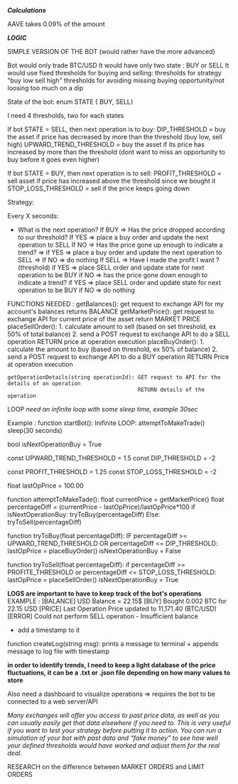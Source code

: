 **_Calculations_**

AAVE
takes 0.09% of the amount

**_LOGIC_**

SIMPLE VERSION OF THE BOT (would rather have the more advanced)

Bot would only trade BTC/USD
It would have only two state : BUY or SELL
It would use fixed thresholds for buying and selling:
thresholds for strategy "buy low sell high"
thresholds for avoiding missing buying opportunity/not loosing too much on a dip

State of the bot:
enum STATE { BUY, SELL}

I need 4 thresholds, two for each states

If bot STATE = SELL, then next operation is to buy:
DIP_THRESHOLD = buy the asset if price has decreased by more than the threshold (buy low, sell high)
UPWARD_TREND_THRESHOLD = buy the asset if its price has increased by more than the threshold (dont want to miss an opportunity to buy before it goes even higher)

If bot STATE = BUY, then next operation is to sell:
PROFIT_THRESHOLD = sell asset if price has increased above the threshold since we bought it
STOP_LOSS_THRESHOLD = sell if the price keeps going down

Strategy:

Every X seconds:

- What is the next operation?
  If BUY => Has the price dropped according to our threshold?
  If YES => place a buy order and update the next operation to SELL
  If NO => Has the price gone up enough to indicate a trend?
  => if YES => place a buy order and update the next operation to SELL
  => If NO => do nothing
  If SELL => Have I made the profit I want ? (threshold)
  if YES => place SELL order and update state for next operation to be BUY
  if NO => has the price gone down enough to indicate a trend?
  if YES => place SELL order and update state for next operation to be BUY
  if NO => do nothing

FUNCTIONS NEEDED :
getBalances(): get request to exchange API for my account's balances
returns BALANCE
getMarketPrice(): get request to exchange API for current price of the asset
return MARKET PRICE
placeSellOrder(): 1. calculate amount to sell (based on set threshold, ex 50% of total balance) 2. send a POST request to exchange API to do a SELL operation
RETURN price at operation execution
placeBuyOrder(): 1. calculate the amount to buy (based on threshold, ex 50% of balance) 2. send a POST request to exchange API to do a BUY operation
RETURN Price at operation execution

    getOperationDetails(string operationId): GET request to API for the details of an operation
                                             RETURN details of the operation

LOOP
_need an infinite loop with some sleep time, example 30sec_

Example :
function startBot():
Inifinite LOOP:
attemptToMakeTrade()
sleep(30 seconds)

bool isNextOperationBuy = True

const UPWARD_TREND_THRESHOLD = 1.5
const DIP_THRESHOLD = -2

const PROFIT_THRESHOLD = 1.25
const STOP_LOSS_THRESHOLD = -2

float lastOpPrice = 100.00

function attemptToMakeTade():
float currentPrice = getMarketPrice()
float percentageDiff = (currentPrice - lastOpPrice)/lastOpPrice\*100
if isNextOperationBuy:
tryToBuy(percentageDiff)
Else:
tryToSell(percentageDiff)

function tryToBuy(float percentageDiff):
IF percentageDiff >= UPWARD_TREND_THRESHOLD OR percentageDiff <= DIP_THRESHOLD:
lastOpPrice = placeBuyOrder()
isNextOperationBuy = False

function tryToSell(float percentageDiff):
if percentageDiff >= PROFITE_THRESHOLD or percentageDiff <= STOP_LOSS_THRESHOLD:
lastOpPrice = placeSellOrder()
isNextOperationBuy = True

**LOGS are important to have to keep track of the bot's operations**
EXAMPLE :
[BALANCE] USD Balance = 22.15\$
[BUY] Bought 0.002 BTC for 22.15 USD
[PRICE] Last Operation Price updated to 11,171.40 (BTC/USD)
[ERROR] Could not perform SELL operation - Insufficient balance

- add a timestamp to it

function createLog(string msg): prints a message to terminal + appends message to log file with timestamp

**in order to identify trends, I need to keep a light database of the price fluctuations, it can be a .txt or .json file depending on how many values to store**

Also need a dashboard to visualize operations
=> requires the bot to be connected to a web server/API

_Many exchanges will offer you access to past price data, as well as you can usually easily get that data elsewhere if you need to._
_This is very useful if you want to test your strategy before putting it to action. You can run a simulation of your bot with past data and “fake money” to see how well your defined thresholds would have worked and adjust them for the real deal._

RESEARCH on the difference between MARKET ORDERS and LIMIT ORDERS
